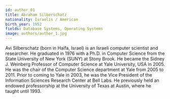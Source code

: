 ```yaml
---
id: author_01
title: Abraham Silberschatz
nationality: Israelis / American
birth_year: 1952
fields: Database Systems, Operating Systems
image: authors/author_1.jpg
---
```

Avi Silberschatz (born in Haifa, Israel) is an Israeli computer scientist and researcher. He graduated in 1976 with a Ph.D. in Computer Science from the State University of New York (SUNY) at Stony Brook. He became the Sidney J. Weinberg Professor of Computer Science at Yale University, USA in 2005. He was the chair of the Computer Science department at Yale from 2005 to 2011. Prior to coming to Yale in 2003, he was the Vice President of the Information Sciences Research Center at Bell Labs. He previously held an endowed professorship at the University of Texas at Austin, where he taught until 1993.

